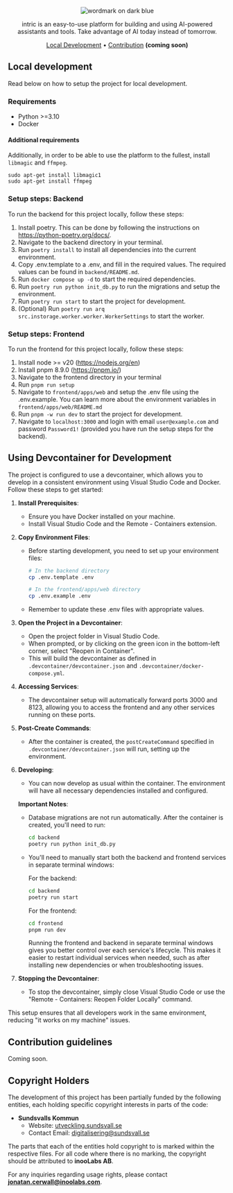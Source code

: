 <div align="center">

![wordmark on dark blue](https://github.com/user-attachments/assets/67b9c7df-4fc7-4acb-9e54-8bdbd81ad9b9)

intric is an easy-to-use platform for building and using AI-powered assistants and tools. Take advantage of AI today instead of tomorrow.

[Local Development](#local-development) • [Contribution](#contribution-guidelines) **(coming soon)**

</div>

## Local development

Read below on how to setup the project for local development.

### Requirements

* Python >=3.10
* Docker

#### Additional requirements

Additionally, in order to be able to use the platform to the fullest, install `libmagic` and `ffmpeg`.

```
sudo apt-get install libmagic1
sudo apt-get install ffmpeg
```

### Setup steps: Backend

To run the backend for this project locally, follow these steps:

1. Install poetry. This can be done by following the instructions on https://python-poetry.org/docs/.
2. Navigate to the backend directory in your terminal.
3. Run `poetry install` to install all dependencies into the current environment.
4. Copy .env.template to a .env, and fill in the required values. The required values can be found in `backend/README.md`.
5. Run `docker compose up -d` to start the required dependencies.
6. Run `poetry run python init_db.py` to run the migrations and setup the environment.
7. Run `poetry run start` to start the project for development.
8. (Optional) Run `poetry run arq src.instorage.worker.worker.WorkerSettings` to start the worker.

### Setup steps: Frontend

To run the frontend for this project locally, follow these steps:

1. Install node >= v20 (https://nodejs.org/en)
2. Install pnpm 8.9.0 (https://pnpm.io/)
3. Navigate to the frontend directory in your terminal
4. Run `pnpm run setup`
5. Navigate to `frontend/apps/web` and setup the .env file using the .env.example. You can learn more about the environment variables in `frontend/apps/web/README.md`
6. Run `pnpm -w run dev` to start the project for development.
7. Navigate to `localhost:3000` and login with email `user@example.com` and password `Password1!` (provided you have run the setup steps for the backend).

## Using Devcontainer for Development

The project is configured to use a devcontainer, which allows you to develop in a consistent environment using Visual Studio Code and Docker. Follow these steps to get started:

1. **Install Prerequisites**:
   - Ensure you have Docker installed on your machine.
   - Install Visual Studio Code and the Remote - Containers extension.

2. **Copy Environment Files**:
   - Before starting development, you need to set up your environment files:
     ```bash
     # In the backend directory
     cp .env.template .env

     # In the frontend/apps/web directory
     cp .env.example .env
     ```
   - Remember to update these .env files with appropriate values.

3. **Open the Project in a Devcontainer**:
   - Open the project folder in Visual Studio Code.
   - When prompted, or by clicking on the green icon in the bottom-left corner, select "Reopen in Container".
   - This will build the devcontainer as defined in `.devcontainer/devcontainer.json` and `.devcontainer/docker-compose.yml`.

4. **Accessing Services**:
   - The devcontainer setup will automatically forward ports 3000 and 8123, allowing you to access the frontend and any other services running on these ports.

5. **Post-Create Commands**:
   - After the container is created, the `postCreateCommand` specified in `.devcontainer/devcontainer.json` will run, setting up the environment.

6. **Developing**:
   - You can now develop as usual within the container. The environment will have all necessary dependencies installed and configured.

   **Important Notes**:
   - Database migrations are not run automatically. After the container is created, you'll need to run:
     ```bash
     cd backend
     poetry run python init_db.py
     ```
   - You'll need to manually start both the backend and frontend services in separate terminal windows:

     For the backend:
     ```bash
     cd backend
     poetry run start
     ```

     For the frontend:
     ```bash
     cd frontend
     pnpm run dev
     ```

     Running the frontend and backend in separate terminal windows gives you better control over each service's lifecycle. This makes it easier to restart individual services when needed, such as after installing new dependencies or when troubleshooting issues.

7. **Stopping the Devcontainer**:
   - To stop the devcontainer, simply close Visual Studio Code or use the "Remote - Containers: Reopen Folder Locally" command.

This setup ensures that all developers work in the same environment, reducing "it works on my machine" issues.

## Contribution guidelines

Coming soon.


## Copyright Holders

The development of this project has been partially funded by the following entities, each holding specific copyright interests in parts of the code:

- **Sundsvalls Kommun**
  - Website: [utveckling.sundsvall.se](http://utveckling.sundsvall.se)
  - Contact Email: [digitalisering@sundsvall.se](mailto:digitalisering@sundsvall.se)

The parts that each of the entities hold copyright to is marked within the respective files. For all code where there is no marking, the copyright should be attributed to **inooLabs AB**.

For any inquiries regarding usage rights, please contact **jonatan.cerwall@inoolabs.com**.
